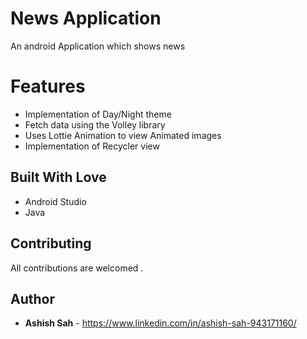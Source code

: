 # News Application
An android Application which shows news

# Features
 * Implementation of Day/Night theme
 * Fetch data using the Volley  library
 * Uses Lottie Animation to view Animated images
 * Implementation of Recycler view


## Built With Love
* Android Studio
* Java

## Contributing

All contributions  are welcomed .

## Author
* **Ashish Sah** - https://www.linkedin.com/in/ashish-sah-943171160/
